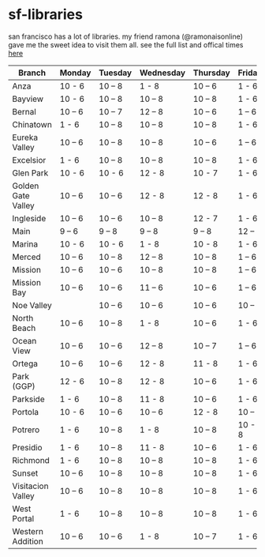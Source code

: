 # sf-libraries

san francisco has a lot of libraries. my friend ramona (@ramonaisonline) gave me the sweet idea to visit them all.
see the full list and offical times [here](https://sfpl.org/locations/#!/filters?sort_by=weight&sort_order=ASC)

| Branch             | Monday | Tuesday | Wednesday | Thursday | Friday | Saturday | Sunday | Visited? |
| ------------------ | ------ | ------- | --------- | -------- | ------ | -------- | ------ | -------- |
| Anza               | 10 - 6 | 10 – 8  | 1 - 8     | 10 – 6   | 1 - 6  | 10 – 6   | 1 - 5  |          |
| Bayview            | 10 - 6 | 10 – 8  | 10 – 8    | 10 – 8   | 1 - 6  | 10 – 6   | 1 - 5  |          |
| Bernal             | 10 – 6 | 10 – 7  | 12 – 8    | 10 – 6   | 1 – 6  | 10 – 6   | 1 – 5  |          |
| Chinatown          | 1 - 6  | 10 – 8  | 10 – 8    | 10 – 8   | 1 - 6  | 10 - 6   | 1 - 5  |          |
| Eureka Valley      | 10 – 6 | 10 – 8  | 10 – 8    | 10 – 6   | 1 – 6  | 10 – 6   | 1 – 5  | X        |
| Excelsior          | 1 - 6  | 10 – 8  | 10 – 8    | 10 – 8   | 1 - 6  | 10 – 6   | 1 - 5  |          |
| Glen Park          | 10 - 6 | 10 - 6  | 12 - 8    | 10 - 7   | 1 - 6  | 10 - 6   | 1 - 5  |          |
| Golden Gate Valley | 10 – 6 | 10 – 6  | 12 - 8    | 12 - 8   | 1 - 6  | 10 - 6   | 1 - 5  |          |
| Ingleside          | 10 – 6 | 10 – 6  | 10 – 8    | 12 - 7   | 1 - 6  | 10 - 6   | 1 - 5  |          |
| Main               | 9 – 6  | 9 – 8   | 9 – 8     | 9 – 8    | 12 – 6 | 10 – 6   | 12 – 6 | X        |
| Marina             | 10 - 6 | 10 - 6  | 1 - 8     | 10 - 8   | 1 - 6  | 10 – 6   | 1 – 5  | X        |
| Merced             | 10 – 6 | 10 – 8  | 12 – 8    | 10 – 8   | 1 – 6  | 10 – 6   | 1 – 5  |          |
| Mission            | 10 – 6 | 10 – 6  | 10 – 8    | 10 – 8   | 1 – 6  | 10 – 6   | 1 – 5  |          |
| Mission Bay        | 10 – 6 | 10 – 6  | 11 – 6    | 10 – 6   | 1 – 6  | 10 – 6   | 1 – 5  |          |
| Noe Valley         |        | 10 – 6  | 10 – 6    | 10 – 6   | 10 – 6 | 10 – 6   |        |          |
| North Beach        | 10 – 6 | 10 – 8  | 1 - 8     | 10 – 6   | 1 - 6  | 10 - 6   | 1 - 5  |          |
| Ocean View         | 10 – 6 | 10 – 6  | 12 – 8    | 10 – 7   | 1 – 6  | 10 – 6   | 1 – 5  |          |
| Ortega             | 10 – 6 | 10 – 6  | 12 - 8    | 11 - 8   | 1 - 6  | 10 - 6   | 1 - 5  |          |
| Park (GGP)         | 12 - 6 | 10 – 8  | 12 - 8    | 10 – 6   | 1 - 6  | 10 – 6   | 1 - 5  |          |
| Parkside           | 1 - 6  | 10 – 8  | 11 - 8    | 10 – 6   | 1 - 6  | 10 – 6   | 1 - 5  |          |
| Portola            | 10 - 6 | 10 – 6  | 10 – 6    | 12 - 8   | 10 – 7 | 10 - 6   | 1 - 5  |          |
| Potrero            | 1 - 6  | 10 – 8  | 1 - 8     | 10 – 8   | 10 - 8 | 10 - 6   | 1 - 5  |          |
| Presidio           | 1 - 6  | 10 – 8  | 11 - 8    | 10 – 6   | 1 - 6  | 10 – 6   | 1 - 5  |          |
| Richmond           | 1 - 6  | 10 – 8  | 10 – 8    | 10 – 8   | 1 - 6  | 10 - 6   | 1 - 5  |          |
| Sunset             | 10 – 6 | 10 – 8  | 10 – 8    | 10 – 8   | 1 - 6  | 10 - 6   | 1 - 5  |          |
| Visitacion Valley  | 10 – 6 | 10 – 8  | 10 – 8    | 10 – 8   | 1 - 6  | 10 - 6   | 1 - 5  |          |
| West Portal        | 1 - 6  | 10 – 8  | 10 – 8    | 10 – 8   | 1 - 6  | 10 – 6   | 1 - 5  |          |
| Western Addition   | 10 – 6 | 10 – 6  | 1 - 8     | 10 – 7   | 1 - 6  | 10 - 6   | 1 - 5  |          |
